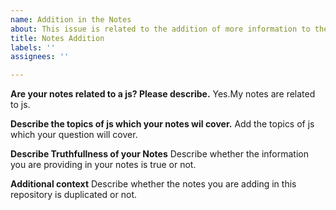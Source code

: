 ```yaml
---
name: Addition in the Notes
about: This issue is related to the addition of more information to the notes.
title: Notes Addition
labels: ''
assignees: ''

---
```


**Are your notes related to a js? Please describe.**
Yes.My notes are related to js.

**Describe the topics of js which your notes wil cover.**
Add the topics of js  which your question will cover.

**Describe Truthfullness of your Notes**
Describe whether the information you are providing in your notes is true or not.

**Additional context**
Describe whether the notes you are adding in this repository is duplicated or not.
